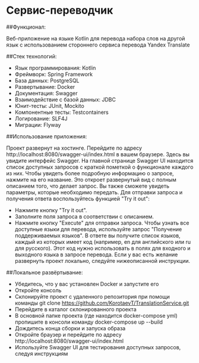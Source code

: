 # Сервис-переводчик

##Функционал: 

Веб-приложение на языке Kotlin для перевода набора слов на другой язык с использованием стороннего сервиса перевода Yandex Translate

##Стек технологий:
- Язык программирования: Kotlin
- Фреймворк: Spring Framework
- База данных: PostgreSQL
- Развертывание: Docker
- Документация: Swagger
- Взаимодействие с базой данных: JDBC
- Юнит-тесты: JUnit, Mockito
- Компонентные тесты: Testcontainers
- Логирование: SLF4J
- Миграции: Flyway

##Использование приложения:

Проект развернут на хостинге. Перейдите по адресу http://localhost:8080/swagger-ui/index.html в вашем браузере. Здесь вы увидите интерфейс Swagger.
На главной странице Swagger UI находится список доступных запросов с краткой пометкой о функционале каждого из них.
Чтобы увидеть более подробную информацию о запросе, нажмите на его название. Это откроет развернутый вид с полным описанием того, что делает запрос. Вы также сможете увидеть параметры, которые необходимо передать.
Для отправки запроса и получения ответа воспользуйтесь функцией "Try it out":
- Нажмите кнопку "Try it out".
- Заполните поля запроса в соответствии с описанием.
- Нажмите кнопку "Execute" для отправки запроса.
Чтобы узнать все доступные языки для перевода, используйте запрос "Получение поддерживаемых языков". В ответе вы получите список языков, каждый из которых имеет код (например, en для английского или ru для русского). Этот код нужно использовать в полях для входного и выходного языка в запросе перевода.
Если у вас есть желание развернуть проект локально, следуйте нижеописанной инструкции.

##Локальное развёртывание:
- Убедитесь, что у вас установлен Docker и запустите его
- Откройте консоль
- Склонируйте проект с удаленного репозитория при помощи команды git clone https://github.com/KorotaevT/TranslationService.git
- Перейдите в каталог склонированного проекта
- В основной папке проекта (где находится docker-compose yml) пропишите в консоли команду docker-compose up --build
- Дождитесь конца сборки и запуска образа
- Откройте браузер и перейдите по адресу http://localhost:8080/swagger-ui/index.html
- Используйте Swagger UI для тестирования доступных запросов, следуя инструкциям
